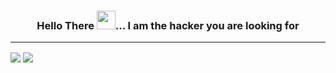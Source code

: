 ### <p align="center">Hello There <img src="https://github.com/tanmaysharma015/tanmaysharma015/blob/main/assets/wave.gif" width="30px">... I am the hacker you are looking for</p>
---
<!-- [![Header](https://github.com/tanmaysharma015/tanmaysharma015/blob/main/assets/Banner.gif "Header")](https://github.com/tanmaysharma015) -->
 
<img align="center" src="https://github-readme-stats.vercel.app/api/?username=tanmaysharma015&theme=midnight-purple" />
<img align="center" src="https://github-readme-stats.vercel.app/api/top-langs/?username=tanmaysharma015&theme=midnight-purple" />
